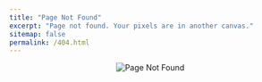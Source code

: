 ```yaml
---
title: "Page Not Found"
excerpt: "Page not found. Your pixels are in another canvas."
sitemap: false
permalink: /404.html
---
```


<div align="center">
    <img src="https://www.artzstudio.com/content/images/wordpress/2020/05/404-error-not-found-page-lost.png" alt="Page Not Found">
</div>
